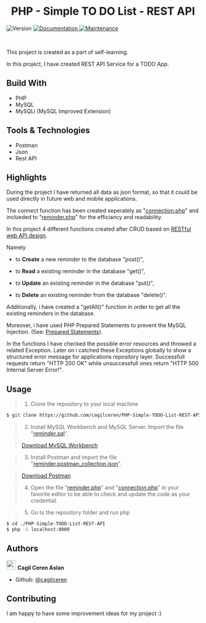 <h1 align="center"> PHP - Simple TO DO List - REST API </h1>
<p>
  <img alt="Version" src="https://img.shields.io/badge/version-1.0.0-blue.svg?cacheSeconds=2592000" />
  <a href="https://github.com/cagilceren/PHP-Simple-TODO-List-REST-API/blob/main/README.md" target="_blank">
    <img alt="Documentation" src="https://img.shields.io/badge/documentation-yes-brightgreen.svg" />
  </a>
  <a href="https://github.com/cagilceren/PHP-Simple-TODO-List-REST-API/graphs/commit-activity" target="_blank">
    <img alt="Maintenance" src="https://img.shields.io/badge/Maintained%3F-yes-green.svg" />
  </a>
</p>
<p>

 </p>

<br>

This project is created as a part of self-learning. 

In this project, I have created REST API Service for a TODO App.  

## Build With

- PHP
- MySQL
- MySQLi (MySQL Improved Extension)

## Tools & Technologies
- Postman
- Json
- Rest API

## Highlights

During the project I have returned all data as json format, so that it could be used directly in future web and mobile applications.

The connect function has been created seperately as "[connection.php](https://github.com/cagilceren/PHP-Simple-TODO-List-REST-API/blob/main/connection.php)" and inclueded to "[reminder.php](https://github.com/cagilceren/PHP-Simple-TODO-List-REST-API/blob/main/reminder.php)" for the efficiancy and readability.

In this project 4 different functions created after CRUD based on [RESTful web API design](https://docs.microsoft.com/en-us/azure/architecture/best-practices/api-design). 

Namely

- to **Create** a new reminder to the database "post()",
	
- to **Read** a existing reminder in the database "get()",
	
- to **Update** an existing reminder in the database "put()",
	
- to **Delete** an existing reminder from the database "delete()".


Additionally, i have created a "getAll()" function in order to get all the existing reminders in the database.

Moreover, i have used PHP Prepared Statements to prevent the MySQL Injection. (See: [Prepared Statements](https://www.php.net/manual/en/mysqli.quickstart.prepared-statements.php)).

In the functions I have checked the possible error resources and throwed a related Exception. Later on i catched these Exceptions globally to show a structured error message for applications repository layer. Successfull requests return "HTTP 200 OK" while unsuccessfull ones return "HTTP 500 Internal Server Error!".


## Usage

> 1) Clone the repository to your local machine

```sh
$ git clone https://github.com/cagilceren/PHP-Simple-TODO-List-REST-API.git
```

> 2) Install MySQL Workbench and MySQL Server. Import the file "[reminder.sql](https://github.com/cagilceren/PHP-Simple-TODO-List-REST-API/blob/main/reminder.sql)".

> [Download MySQL Workbench](https://dev.mysql.com/downloads/workbench/)

> 3) Install Postman and import the file "[reminder.postman_collection.json](https://github.com/cagilceren/PHP-Simple-TODO-List-REST-API/blob/main/reminder.postman_collection.json)".

> [Download Postman](https://www.postman.com/downloads/)

> 4) Open the file "[reminder.php](https://github.com/cagilceren/PHP-Simple-TODO-List-REST-API/blob/main/reminder.php)" and "[connection.php](https://github.com/cagilceren/PHP-Simple-TODO-List-REST-API/blob/main/connection.php)" in your favorite editor to be able to check and update the code as your credential.

> 5) Go to the repository folder and run php

```sh
$ cd ./PHP-Simple-TODO-List-REST-API
$ php -S localhost:8000

```

## Authors

<img src="https://avatars.githubusercontent.com/u/45261915?v=2" width="25" height="25"> **Cagil Ceren Aslan**




- Github: [@cagilceren](https://github.com/cagilceren)

## Contributing

I am happy to have some improvement ideas for my project :)

